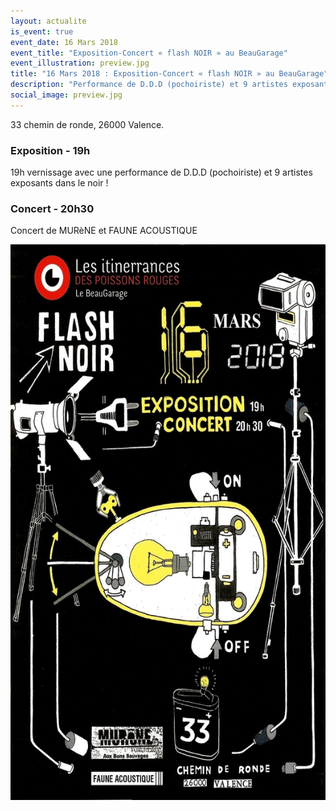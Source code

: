```yaml
---
layout: actualite
is_event: true
event_date: 16 Mars 2018
event_title: "Exposition-Concert « flash NOIR » au BeauGarage"
event_illustration: preview.jpg
title: "16 Mars 2018 : Exposition-Concert « flash NOIR » au BeauGarage"
description: "Performance de D.D.D (pochoiriste) et 9 artistes exposants dans le noir !"
social_image: preview.jpg
---
```


<p class="address">33 chemin de ronde, 26000 Valence.</p>

<h3>Exposition - 19h</h3>

<p>
  19h vernissage avec une performance de D.D.D (pochoiriste) et 9 artistes exposants dans le noir !
</p>

<h3>Concert - 20h30</h3>
<p>
  Concert de MURèNE et FAUNE ACOUSTIQUE
</p>


<div class="solo">
  <img src="affiche.jpg" />
</div>
